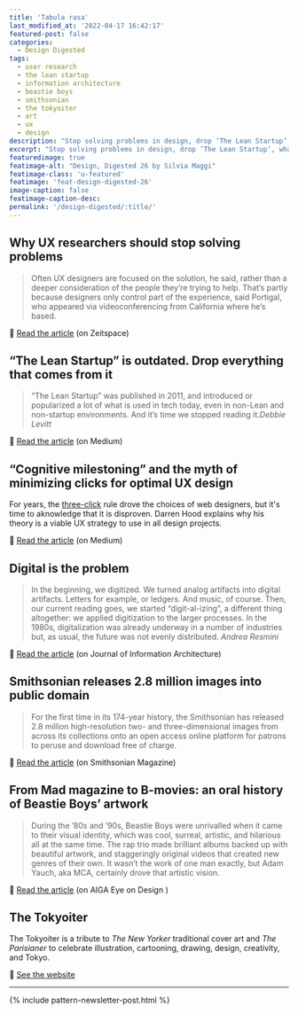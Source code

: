 ```yaml
---
title: 'Tabula rasa'
last_modified_at: '2022-04-17 16:42:17'
featured-post: false
categories:
  - Design Digested
tags:
  - user research
  - the lean startup
  - information architecture
  - beastie boys
  - smithsonian
  - the tokyoiter
  - art
  - ux
  - design
description: "Stop solving problems in design, drop ’The Lean Startup’, what to do instead of counting clicks, and oral history of Beastie Boys’ artwork, and more."
excerpt: "Stop solving problems in design, drop ’The Lean Startup’, what to do instead of counting clicks, and oral history of Beastie Boys’ artwork, and more."
featuredimage: true
featimage-alt: "Design, Digested 26 by Silvia Maggi"
featimage-class: 'u-featured'
featimage: 'feat-design-digested-26'
image-caption: false
featimage-caption-desc: 
permalink: '/design-digested/:title/'
---
```

## Why UX researchers should stop solving problems

> Often UX designers are focused on the solution, he said, rather than a deeper consideration of the people they’re trying to help. That’s partly because designers only control part of the experience, said Portigal, who appeared via videoconferencing from California where he’s based.

<p class="detached">🔗 <a href="https://www.zeitspace.com/blog/why-ux-researchers-should-stop-solving-problems">Read the article</a> (on Zeitspace)</p>

## “The Lean Startup” is outdated. Drop everything that comes from it

> “The Lean Startup” was published in 2011, and introduced or popularized a lot of what is used in tech today, even in non-Lean and non-startup environments. And it’s time we stopped reading it.<cite>Debbie Levitt</cite>

<p class="detached">🔗 <a href="https://rbefored.com/the-lean-startup-is-outdated-drop-everything-that-comes-from-it-9bebdd328bfd">Read the article</a> (on Medium)</p>

## “Cognitive milestoning” and the myth of minimizing clicks for optimal UX design

For years, the [three-click](https://en.wikipedia.org/wiki/Three-click_rule) rule drove the choices of web designers, but it's time to aknowledge that it is disproven. Darren Hood explains why his theory is a viable UX strategy to use in all design projects.

<p class="detached">🔗 <a href="https://uxuncensored.medium.com/cognitive-milestoning-and-the-myth-of-minimizing-clicks-for-optimal-ux-design-7df26c49e3f5">Read the article</a> (on Medium)</p>

## Digital is the problem

> In the beginning, we digitized. We turned analog artifacts into digital artifacts. Letters for example, or ledgers. And music, of course. Then, our current reading goes, we started “digit-al-izing”, a different thing altogether: we applied digitization to the larger processes. In the 1980s, digitalization was already underway in a number of industries but, as usual, the future was not evenly distributed. <cite>Andrea Resmini</cite>

<p class="detached">🔗 <a href="https://journalofia.org/volume6/issue2/01-resmini/">Read the article</a> (on Journal of Information Architecture)</p>

## Smithsonian releases 2.8 million images into public domain

> For the first time in its 174-year history, the Smithsonian has released 2.8 million high-resolution two- and three-dimensional images from across its collections onto an open access online platform for patrons to peruse and download free of charge.

<p class="detached">🔗 <a href="https://www.smithsonianmag.com/smithsonian-institution/smithsonian-releases-28-million-images-public-domain-180974263/">Read the article</a> (on Smithsonian Magazine)</p>

## From Mad magazine to B-movies: an oral history of Beastie Boys’ artwork

> During the ’80s and ’90s, Beastie Boys were unrivalled when it came to their visual identity, which was cool, surreal, artistic, and hilarious all at the same time. The rap trio made brilliant albums backed up with beautiful artwork, and staggeringly original videos that created new genres of their own. It wasn’t the work of one man exactly, but Adam Yauch, aka MCA, certainly drove that artistic vision. 

<p class="detached">🔗 <a href="https://eyeondesign.aiga.org/from-mad-magazine-to-b-movies-an-oral-history-of-beastie-boys-artwork/">Read the article</a> (on AIGA Eye on Design )</p>

## The Tokyoiter

The Tokyoiter is a tribute to *The New Yorker* traditional cover art and *The Parisianer* to celebrate illustration, cartooning, drawing, design, creativity, and Tokyo.

<p class="detached">🔗 <a href="https://www.thetokyoiter.com/">See the website</a></p>

---

{% include pattern-newsletter-post.html %}